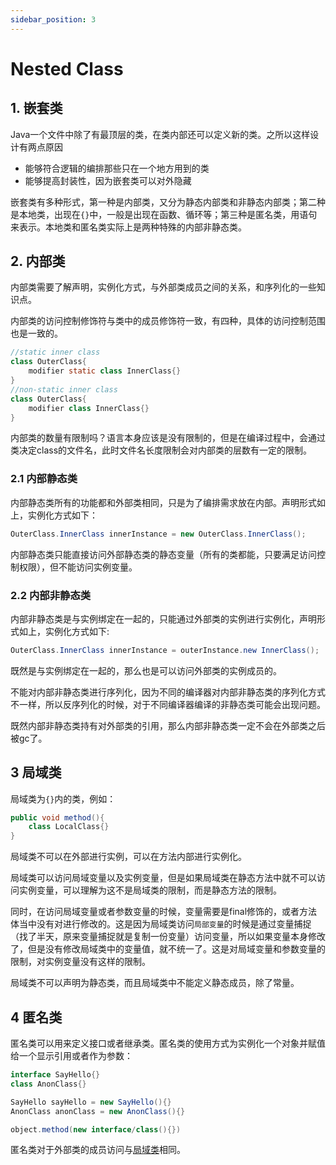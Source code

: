```yaml
---
sidebar_position: 3
---
```

# Nested Class
## 1. 嵌套类
Java一个文件中除了有最顶层的类，在类内部还可以定义新的类。之所以这样设计有两点原因
- 能够符合逻辑的编排那些只在一个地方用到的类
- 能够提高封装性，因为嵌套类可以对外隐藏

嵌套类有多种形式，第一种是内部类，又分为静态内部类和非静态内部类；第二种是本地类，出现在```{}```中，一般是出现在函数、循环等；第三种是匿名类，用语句来表示。本地类和匿名类实际上是两种特殊的内部非静态类。

## 2. 内部类
内部类需要了解声明，实例化方式，与外部类成员之间的关系，和序列化的一些知识点。

内部类的访问控制修饰符与类中的成员修饰符一致，有四种，具体的访问控制范围也是一致的。

```Java
//static inner class
class OuterClass{
    modifier static class InnerClass{}
}
//non-static inner class
class OuterClass{
    modifier class InnerClass{}
}
```
内部类的数量有限制吗？语言本身应该是没有限制的，但是在编译过程中，会通过类决定class的文件名，此时文件名长度限制会对内部类的层数有一定的限制。

### 2.1 内部静态类
内部静态类所有的功能都和外部类相同，只是为了编排需求放在内部。声明形式如上，实例化方式如下：
```Java
OuterClass.InnerClass innerInstance = new OuterClass.InnerClass();
```
内部静态类只能直接访问外部静态类的静态变量（所有的类都能，只要满足访问控制权限），但不能访问实例变量。

### 2.2 内部非静态类
内部非静态类是与实例绑定在一起的，只能通过外部类的实例进行实例化，声明形式如上，实例化方式如下:
```Java
OuterClass.InnerClass innerInstance = outerInstance.new InnerClass();
```
既然是与实例绑定在一起的，那么也是可以访问外部类的实例成员的。

不能对内部非静态类进行序列化，因为不同的编译器对内部非静态类的序列化方式不一样，所以反序列化的时候，对于不同编译器编译的非静态类可能会出现问题。

既然内部非静态类持有对外部类的引用，那么内部非静态类一定不会在外部类之后被gc了。

## 3 局域类
局域类为```{}```内的类，例如：
```Java
public void method(){
    class LocalClass{}
}
```
局域类不可以在外部进行实例，可以在方法内部进行实例化。

局域类可以访问局域变量以及实例变量，但是如果局域类在静态方法中就不可以访问实例变量，可以理解为这不是局域类的限制，而是静态方法的限制。

同时，在访问局域变量或者参数变量的时候，变量需要是final修饰的，或者方法体当中没有对进行修改的。这是因为局域类访问```局部变量```的时候是通过变量捕捉（找了半天，原来变量捕捉就是复制一份变量）访问变量，所以如果变量本身修改了，但是没有修改局域类中的变量值，就不统一了。这是对局域变量和参数变量的限制，对实例变量没有这样的限制。

局域类不可以声明为静态类，而且局域类中不能定义静态成员，除了常量。

## 4 匿名类
匿名类可以用来定义接口或者继承类。匿名类的使用方式为实例化一个对象并赋值给一个显示引用或者作为参数：
```Java
interface SayHello{}
class AnonClass{}

SayHello sayHello = new SayHello(){}
AnonClass anonClass = new AnonClass(){}

object.method(new interface/class(){})
```
匿名类对于外部类的成员访问与[局域类](#3-局域类)相同。
